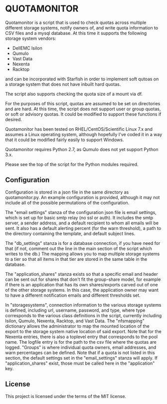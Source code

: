 # QUOTAMONITOR

Quotamonitor is a script that is used to check quotas across multiple different storage systems, notify owners of, and write quota information to CSV files and a mysql database. At this time it supports the following storage system vendors: 
* DellEMC Isilon
* Qumulo
* Vast Data
* Nexenta
* Racktop

and can be incorporated with Starfish in order to implement soft qutoas on a storage system that does not have inbuilt hard quotas. 

The script also supports checking the quota size of a mount via df. 

For the purposes of this script, quotas are assumed to be set on directories and are hard. At this time, the script does not support user or group quotas, or soft or advisory quotas. It could be modified to support these functions if desired. 

Quotamonitor has been tested on RHEL/CentOS/Scientific Linux 7.x and assumes a Linux operating system, although hopefully I've coded it in a way that it could be modified fairly easily to support Windows. 

Quotamonitor requires Python 2.7, as Qumulo does not yet support Python 3.x. 

Please see the top of the script for the Python modules required. 

## Configuration
Configuration is stored in a json file in the same directory as quotamonitor.py. An example configuration is provided, although it may not include all of the possible permutations of the configuration. 

The "email settings" stanza of the configuration json file is email settings, which is set up for basic smtp relay (no ssl or auth). It includes the smtp server, a sender address, and a default recipient to whom all emails will be sent. It also has a default alerting percent (for the warn threshold), a path to the directory containing the template, and default subject lines. 

The "db_settings" stanza is for a database connection, if you have need for that (if not, comment out the line in the main section of the script which writes to the db.) The mapping allows you to map multiple storage systems to a tier so that all items in that tier are stored in the same table in the database. 

The "application_shares" stanza exists so that a specific email and header can be sent out for shares that don't fit the group-share model, for example if there is an application that has its own shares/exports carved out of one of the other storage systems. In this case, the application owner may want to have a different notification emails and different thresholds set. 

In "storagesystems", connection information to the various storage systems is defined, including url, username, password, and type, where type corresponds to the various class definitions in the script, currently including Isilon, Qumulo, Nexenta, Racktop, and Vast Data. The "nfsmapping" dictionary allows the administrator to map the mounted location of the export to the storage system native location of said export. Note that for the Nexenta entries, there is also a toplevel entry that corresponds to the pool name. The logfile entry is for the path to the csv file where the quotas are logged. 
"Groups" is where individual quota owners, email addresses, and warn percentages can be defined. Note that if a quota is not listed in this section, the default settings set in the "email_settings" stanza will apply. If "application_shares" exist, those must be called here in the "application" key. 

## License
This project is licensed under the terms of the MIT license.
